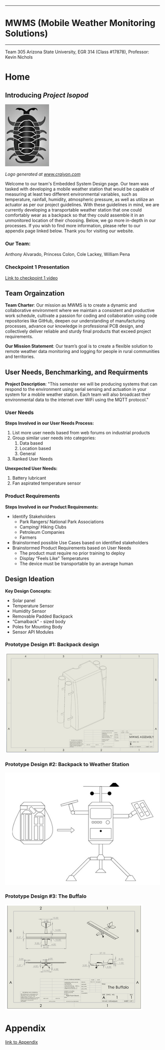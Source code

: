 
---
# MWMS (Mobile Weather Monitoring Solutions)
---

Team 305 Arizona State University, EGR 314 (Class #17878), Professor: Kevin Nichols

# Home

## Introducing _Project Isopod_

![Alt text](pictures/logo_1a.png)

_Logo generated at www.craiyon.com_

Welcome to our team's Embedded System Design page. Our team was tasked with developing a mobile weather station that would be capable of measuring at least two different environmental variables, such as temperature, rainfall, humidity, atmospheric pressure, as well as utilize an actuator as per our project guidelines. With these guidelines in mind, we are currently developing a transportable weather station that one could comfortably wear as a backpack so that they could assemble it in an unmonitored location of their choosing. Below, we go more in-depth in our processes. If you wish to find more information, please refer to our appendix page linked below. Thank you for visiting our website. 

### Our Team:

Anthony Alvarado, Princess Colon, Cole Lackey, William Pena

### Checkpoint 1 Presentation

[Link to checkpoint 1 video](https://youtu.be/IFEdKx9uXrw)

## Team Orgainzation

**Team Charter**: Our mission as MWMS is to create a dynamic and collaborative environment where we maintain a consistent and productive work schedule, cultivate a passion for coding and collaboration using code repositories like GitHub, deepen our understanding of manufacturing processes, advance our knowledge in professional PCB design, and collectively deliver reliable and sturdy final products that exceed project requirements.

**Our Mission Statement**: Our team’s goal is to create a flexible solution to remote weather data monitoring and logging for people in rural communities and territories.


## User Needs, Benchmarking, and Requirments

**Project Description**: "This semester we will be producing systems that can respond to the environment using serial sensing and actuation in your system for a mobile weather station. Each team will also broadcast their environmental data to the internet over WiFi using the MQTT protocol."

### User Needs

**Steps Involved in our User Needs Process:**
1. List more user needs based from web forums on industrial products
2. Group similar user needs into categories: 
    1. Data based
    2. Location based
    3. General
3. Ranked User Needs

**Unexpected User Needs:** 
1. Battery lubricant
2. Fan aspirated temperature sensor

### Product Requirements

**Steps Involved in our Product Requirements:**

* Identify Stakeholders
    * Park Rangers/ National Park Associations
    * Camping/ Hiking Clubs
    * Petroleum Companies
    * Farmers
* Brainstormed possible Use Cases based on identified stakeholders
* Brainstormed Product Requirements based on User Needs
    * The product must require no prior training to deploy
    * Display “Feels Like” Temperatures
    * The device must be transportable by an average human


## Design Ideation

**Key Design Concepts:** 
* Solar panel
* Temperature Sensor
* Humidity Sensor
* Removable Padded Backpack
* “Camalback” - sized body
* Poles for Mounting Body
* Sensor API Modules

### Prototype Design #1: Backpack design 

![Alt text](pictures/prototype_1a.png)

### Prototype Design #2: Backpack to Weather Station

![Alt text](pictures/prototype_2.png)

### Prototype Design #3: The Buffalo

![Alt text](pictures/prototype_3a.png)


# Appendix

[link to Appendix](/appendix)
